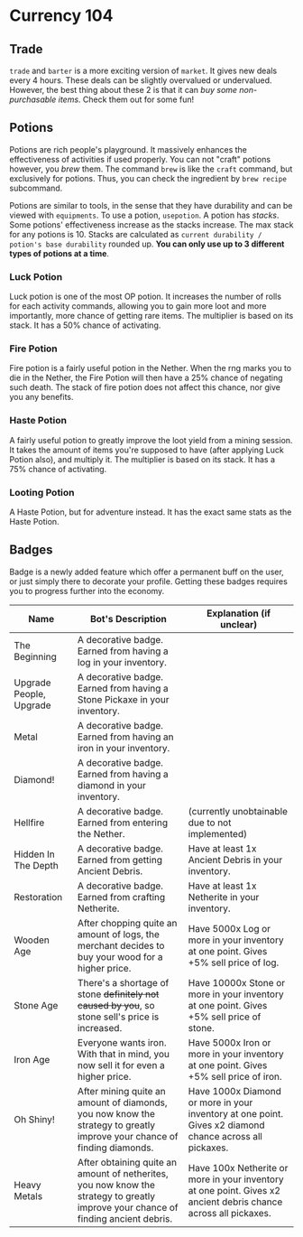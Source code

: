# Currency 104

## Trade

`trade` and `barter` is a more exciting version of `market`. It gives new deals every 4 hours. These deals can be slightly overvalued or undervalued. However, the best thing about these 2 is that it can *buy some non-purchasable items*. Check them out for some fun!

## Potions

Potions are rich people's playground. It massively enhances the effectiveness of activities if used properly. You can not "craft" potions however, you *brew* them. The command `brew` is like the `craft` command, but exclusively for potions. Thus, you can check the ingredient by `brew recipe` subcommand.

Potions are similar to tools, in the sense that they have durability and can be viewed with `equipments`. To use a potion, `usepotion`. A potion has *stacks*. Some potions' effectiveness increase as the stacks increase. The max stack for any potions is 10. Stacks are calculated as `current durability / potion's base durability` rounded up. **You can only use up to 3 different types of potions at a time**.

### Luck Potion

Luck potion is one of the most OP potion. It increases the number of rolls for each activity commands, allowing you to gain more loot and more importantly, more chance of getting rare items. The multiplier is based on its stack. It has a 50% chance of activating.

### Fire Potion

Fire potion is a fairly useful potion in the Nether. When the rng marks you to die in the Nether, the Fire Potion will then have a 25% chance of negating such death. The stack of fire potion does not affect this chance, nor give you any benefits.

### Haste Potion

A fairly useful potion to greatly improve the loot yield from a mining session. It takes the amount of items you're supposed to have (after applying Luck Potion also), and multiply it. The multiplier is based on its stack. It has a 75% chance of activating.

### Looting Potion

A Haste Potion, but for adventure instead. It has the exact same stats as the Haste Potion.

## Badges

Badge is a newly added feature which offer a permanent buff on the user, or just simply there to decorate your profile. Getting these badges requires you to progress further into the economy.

| Name                    | Bot's Description                                                                                                                  | Explanation (if unclear)                                                                                        |
|-------------------------|------------------------------------------------------------------------------------------------------------------------------------|-----------------------------------------------------------------------------------------------------------------|
| The Beginning           | A decorative badge. Earned from having a log in your inventory.                                                                    |                                                                                                                 |
| Upgrade People, Upgrade | A decorative badge. Earned from having a Stone Pickaxe in your inventory.                                                          |                                                                                                                 |
| Metal                   | A decorative badge. Earned from having an iron in your inventory.                                                                  |                                                                                                                 |
| Diamond!                | A decorative badge. Earned from having a diamond in your inventory.                                                                |                                                                                                                 |
| Hellfire                | A decorative badge. Earned from entering the Nether.                                                                               | (currently unobtainable due to not implemented)                                                                 |
| Hidden In The Depth     | A decorative badge. Earned from getting Ancient Debris.                                                                            | Have at least 1x Ancient Debris in your inventory.                                                              |
| Restoration             | A decorative badge. Earned from crafting Netherite.                                                                                | Have at least 1x Netherite in your inventory.                                                                   |
| Wooden Age              | After chopping quite an amount of logs, the merchant decides to buy your wood for a higher price.                                  | Have 5000x Log or more in your inventory at one point. Gives +5% sell price of log.                             |
| Stone Age               | There's a shortage of stone ~~definitely not caused by you~~, so stone sell's price is increased.                                  | Have 10000x Stone or more in your inventory at one point. Gives +5% sell price of stone.                        |
| Iron Age                | Everyone wants iron. With that in mind, you now sell it for even a higher price.                                                   | Have 5000x Iron or more in your inventory at one point. Gives +5% sell price of iron.                           |
| Oh Shiny!               | After mining quite an amount of diamonds, you now know the strategy to greatly improve your chance of finding diamonds.            | Have 1000x Diamond or more in your inventory at one point. Gives x2 diamond chance across all pickaxes.         |
| Heavy Metals            | After obtaining quite an amount of netherites, you now know the strategy to greatly improve your chance of finding ancient debris. | Have 100x Netherite or more in your inventory at one point. Gives x2 ancient debris chance across all pickaxes. |

